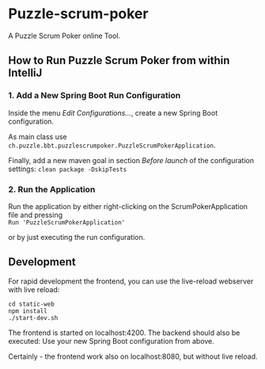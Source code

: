 # Puzzle-scrum-poker
A Puzzle Scrum Poker online Tool.

## How to Run Puzzle Scrum Poker from within IntelliJ


### 1. Add a New Spring Boot Run Configuration

Inside the menu *Edit Configurations...*, create a new Spring Boot configuration.

As main class use
`
ch.puzzle.bbt.puzzlescrumpoker.PuzzleScrumPokerApplication
`.

Finally, add a new maven goal in section *Before launch* of the configuration settings:
`
clean package -DskipTests
`


### 2. Run the Application

Run the application by either right-clicking on the ScrumPokerApplication file and pressing \
`
Run 'PuzzleScrumPokerApplication'
`

or by just executing the run configuration.

## Development

For rapid development the frontend, you can use the live-reload webserver with live reload:

```
cd static-web
npm install
./start-dev.sh
```

The frontend is started on localhost:4200. The backend should also be executed: Use your new Spring Boot configuration from above.

Certainly - the frontend work also on localhost:8080, but without live reload.
